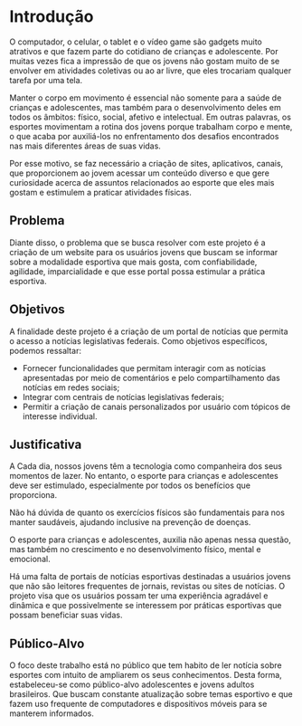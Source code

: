 # Introdução

O computador, o celular, o tablet e o vídeo game são gadgets muito atrativos e que fazem parte do cotidiano de crianças e adolescente. Por muitas vezes fica a impressão de que os jovens não gostam muito de se envolver em atividades coletivas ou ao ar livre, que eles trocariam qualquer tarefa por uma tela.

Manter o corpo em movimento é essencial não somente para a saúde de crianças e adolescentes, mas também para o desenvolvimento deles em todos os âmbitos: físico, social, afetivo e intelectual. Em outras palavras, os esportes movimentam a rotina dos jovens porque trabalham corpo e mente, o que acaba por auxiliá-los no enfrentamento dos desafios encontrados nas mais diferentes áreas de suas vidas.

Por esse motivo, se faz necessário a criação de sites, aplicativos, canais, que proporcionem ao jovem acessar um conteúdo diverso e que gere curiosidade acerca de assuntos relacionados ao esporte que eles mais gostam e estimulem a praticar atividades físicas.


## Problema

Diante disso, o problema que se busca resolver com este projeto é a criação de um website para os usuários jovens que buscam se informar sobre a modalidade esportiva que mais gosta, com confiabilidade, agilidade, imparcialidade e que esse portal possa estimular a prática esportiva.

## Objetivos

A finalidade deste projeto é a criação de um portal de notícias que permita o acesso a notícias legislativas federais.
Como objetivos específicos, podemos ressaltar:
-	Fornecer funcionalidades que permitam interagir com as notícias apresentadas por meio de comentários e pelo compartilhamento das notícias em redes sociais;
-	Integrar com centrais de notícias legislativas federais;
-	Permitir a criação de canais personalizados por usuário com tópicos de interesse individual.


## Justificativa

A Cada dia, nossos jovens têm a tecnologia como companheira dos seus momentos de lazer. No entanto, o esporte para crianças e adolescentes deve ser estimulado, especialmente por todos os benefícios que proporciona.

Não há dúvida de quanto os exercícios físicos são fundamentais para nos manter saudáveis, ajudando inclusive na prevenção de doenças.

O esporte para crianças e adolescentes, auxilia não apenas nessa questão, mas também no crescimento e no desenvolvimento físico, mental e emocional.

Há uma falta de portais de notícias esportivas destinadas a usuários jovens que não são leitores frequentes de jornais, revistas ou sites de notícias. O projeto visa que os usuários possam ter uma experiência agradável e dinâmica e que possivelmente se interessem por práticas esportivas que possam beneficiar suas vidas.

## Público-Alvo

O foco deste trabalho está no público que tem habito de ler notícia sobre esportes com intuito de ampliarem os seus conhecimentos.
Desta forma, estabeleceu-se como público-alvo adolescentes e jovens adultos brasileiros.
Que buscam constante atualização sobre temas esportivo e que fazem uso frequente de computadores e dispositivos móveis para se manterem informados.
 

